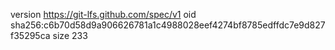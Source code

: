 version https://git-lfs.github.com/spec/v1
oid sha256:c6b70d58d9a906626781a1c4988028eef4274bf8785edffdc7e9d827f35295ca
size 233
